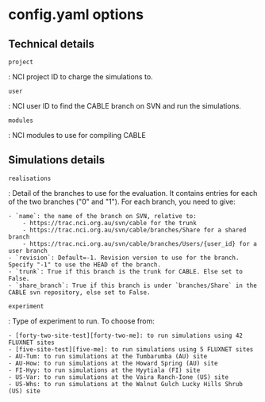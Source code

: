 # config.yaml options

## Technical details

`project`

:    NCI project ID to charge the simulations to.

`user`

:    NCI user ID to find the CABLE branch on SVN and run the simulations.

`modules`

:    NCI modules to use for compiling CABLE

## Simulations details

`realisations`

: Detail of the branches to use for the evaluation. It contains entries for each of the two branches ("0" and "1"). For each branch, you need to give:

    - `name`: the name of the branch on SVN, relative to:
        - https://trac.nci.org.au/svn/cable for the trunk
        - https://trac.nci.org.au/svn/cable/branches/Share for a shared branch
        - https://trac.nci.org.au/svn/cable/branches/Users/{user_id} for a user branch
    - `revision`: Default=-1. Revision version to use for the branch. Specify "-1" to use the HEAD of the branch.
    - `trunk`: True if this branch is the trunk for CABLE. Else set to False.
    - `share_branch`: True if this branch is under `branches/Share` in the CABLE svn repository, else set to False.

`experiment`

: Type of experiment to run. To choose from:

    - [forty-two-site-test][forty-two-me]: to run simulations using 42 FLUXNET sites
    - [five-site-test][five-me]: to run simulations using 5 FLUXNET sites
    - AU-Tum: to run simulations at the Tumbarumba (AU) site
    - AU-How: to run simulations at the Howard Spring (AU) site
    - FI-Hyy: to run simulations at the Hyytiala (FI) site
    - US-Var: to run simulations at the Vaira Ranch-Ione (US) site
    - US-Whs: to run simulations at the Walnut Gulch Lucky Hills Shrub (US) site

[forty-two-me]: https://modelevaluation.org/experiment/display/urTKSXEsojdvEPwdR
[five-me]: https://modelevaluation.org/experiment/display/xNZx2hSvn4PMKAa9R
